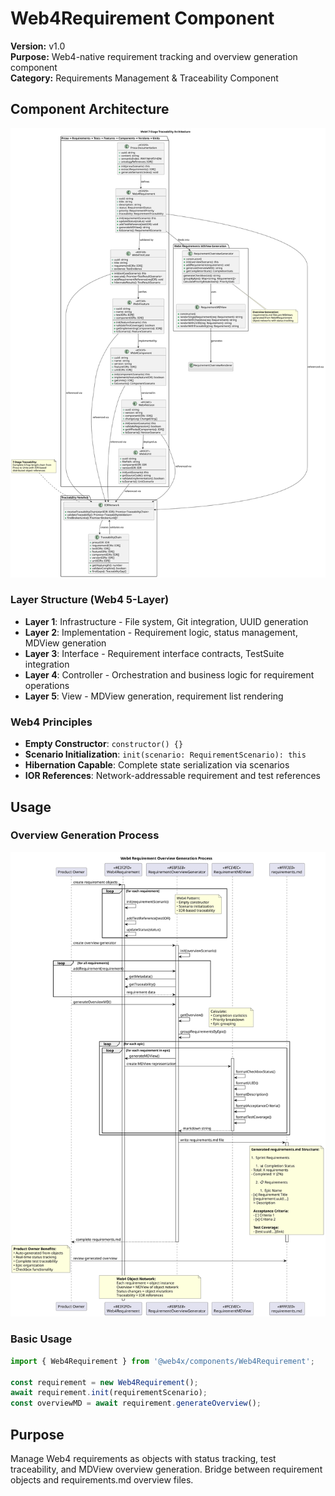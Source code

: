 # Web4Requirement Component

**Version:** v1.0  
**Purpose:** Web4-native requirement tracking and overview generation component  
**Category:** Requirements Management & Traceability Component  

## Component Architecture

![Requirement Traceability Architecture](v1.0/src/svg/RequirementTraceabilityArchitecture.svg)

### Layer Structure (Web4 5-Layer)
- **Layer 1**: Infrastructure - File system, Git integration, UUID generation
- **Layer 2**: Implementation - Requirement logic, status management, MDView generation  
- **Layer 3**: Interface - Requirement interface contracts, TestSuite integration
- **Layer 4**: Controller - Orchestration and business logic for requirement operations
- **Layer 5**: View - MDView generation, requirement list rendering

### Web4 Principles
- **Empty Constructor**: `constructor() {}`
- **Scenario Initialization**: `init(scenario: RequirementScenario): this`
- **Hibernation Capable**: Complete state serialization via scenarios
- **IOR References**: Network-addressable requirement and test references

## Usage

### Overview Generation Process

![Requirement Overview Generation](v1.0/src/svg/RequirementOverviewGeneration.svg)

### Basic Usage

```typescript
import { Web4Requirement } from '@web4x/components/Web4Requirement';

const requirement = new Web4Requirement();
await requirement.init(requirementScenario);
const overviewMD = await requirement.generateOverview();
```

## Purpose
Manage Web4 requirements as objects with status tracking, test traceability, and MDView overview generation. Bridge between requirement objects and requirements.md overview files.
